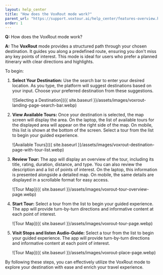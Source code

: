 ```yaml
---
layout: help_center
title: "How does the VoxRout mode work?"
parent_url: "https://support.voxtour.ai/help_center/features-overview.html"
order: 1
---
```


**Q:** How does the VoxRout mode work?

**A:** The **VoxRout** mode provides a structured path through your chosen destination. It guides you along a predefined route, ensuring you don't miss any key points of interest. This mode is ideal for users who prefer a planned itinerary with clear directions and highlights.

To begin:

1. **Select Your Destination:** Use the search bar to enter your desired location. As you type, the platform will suggest destinations based on your input. Choose your preferred destination from these suggestions.

   ![Selecting a Destination]({{ site.baseurl }}/assets/images/voxrout-landing-page-search-bar.webp)

2. **View Available Tours:** Once your destination is selected, the map screen will display the area. On the laptop, the list of available tours for the displayed area will appear on the right side of the map. On mobile, this list is shown at the bottom of the screen. Select a tour from the list to begin your guided experience.

   ![Available Tours]({{ site.baseurl }}/assets/images/voxrout-destination-page-with-tour-list.webp)

3. **Review Tour:** The app will display an overview of the tour, including its title, rating, duration, distance, and type. You can also review the description and a list of points of interest. On the laptop, this information is presented alongside a detailed map. On mobile, the same details are displayed in a scrollable format for easy access.

   ![Tour Map]({{ site.baseurl }}/assets/images/voxrout-tour-overview-page.webp)

4. **Start Tour:** Select a tour from the list to begin your guided experience. The app will provide turn-by-turn directions and informative content at each point of interest.

   ![Tour Map]({{ site.baseurl }}/assets/images/voxrout-tour-page.webp)

5. **Visit Stops and listen Audio-Guide:** Select a tour from the list to begin your guided experience. The app will provide turn-by-turn directions and informative content at each point of interest.

   ![Tour Map]({{ site.baseurl }}/assets/images/voxrout-place-page.webp)
 
By following these steps, you can effectively utilize the VoxRout mode to explore your destination with ease and enrich your travel experience.
